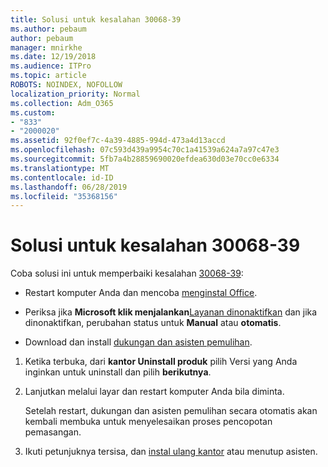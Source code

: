 ```yaml
---
title: Solusi untuk kesalahan 30068-39
ms.author: pebaum
author: pebaum
manager: mnirkhe
ms.date: 12/19/2018
ms.audience: ITPro
ms.topic: article
ROBOTS: NOINDEX, NOFOLLOW
localization_priority: Normal
ms.collection: Adm_O365
ms.custom:
- "833"
- "2000020"
ms.assetid: 92f0ef7c-4a39-4885-994d-473a4d13accd
ms.openlocfilehash: 07c593d439a9954c70c1a41539a624a7a97c47e3
ms.sourcegitcommit: 5fb7a4b28859690020efdea630d03e70cc0e6334
ms.translationtype: MT
ms.contentlocale: id-ID
ms.lasthandoff: 06/28/2019
ms.locfileid: "35368156"
---
```

# <a name="solutions-for-error-30068-39"></a>Solusi untuk kesalahan 30068-39

Coba solusi ini untuk memperbaiki kesalahan [30068-39](https://support.office.com/article/963ca3e4-217a-4c16-9c02-ff946548357b?wt.mc_id=Alchemy_ClientDIA):
  
- Restart komputer Anda dan mencoba [menginstal Office](https://portal.office.com/OLS/MySoftware.aspx).

- Periksa jika **Microsoft klik menjalankan**[Layanan dinonaktifkan](https://support.office.com/article/963ca3e4-217a-4c16-9c02-ff946548357b?wt.mc_id=Alchemy_ClientDIA) dan jika dinonaktifkan, perubahan status untuk **Manual** atau **otomatis**.

- Download dan install [dukungan dan asisten pemulihan](https://aka.ms/SARA-OfficeUninstall-Alchemy).

1. Ketika terbuka, dari **kantor Uninstall produk** pilih Versi yang Anda inginkan untuk uninstall dan pilih **berikutnya**.

2. Lanjutkan melalui layar dan restart komputer Anda bila diminta.

    Setelah restart, dukungan dan asisten pemulihan secara otomatis akan kembali membuka untuk menyelesaikan proses pencopotan pemasangan.

3. Ikuti petunjuknya tersisa, dan [instal ulang kantor](https://portal.office.com/OLS/MySoftware.aspx) atau menutup asisten.
